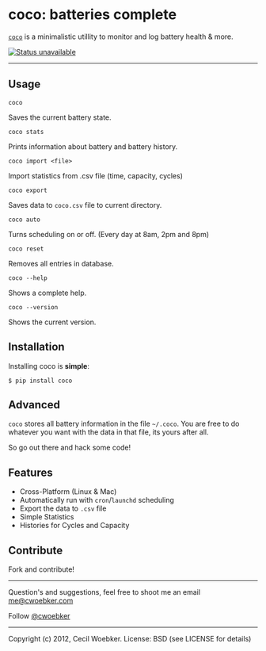 # coco: batteries complete

[`coco`](https://github.com/cwoebker/coco/blob/master/coco.py) is a minimalistic utillity to monitor and log battery health & more.

[![Status unavailable](https://secure.travis-ci.org/cwoebker/coco.png?branch=master)](http://travis-ci.org/cwoebker/coco)

---

## Usage

    coco

Saves the current battery state.

    coco stats

Prints information about battery and battery history.

    coco import <file>

Import statistics from .csv file (time, capacity, cycles)

    coco export

Saves data to `coco.csv` file to current directory.

    coco auto

Turns scheduling on or off. (Every day at 8am, 2pm and 8pm)

    coco reset

Removes all entries in database.

    coco --help

Shows a complete help.

    coco --version

Shows the current version.


## Installation

Installing coco is **simple**:

    $ pip install coco


## Advanced

``coco`` stores all battery information in the file ``~/.coco``.
You are free to do whatever you want with the data in that file,
its yours after all.

So go out there and hack some code!

## Features ##

- Cross-Platform (Linux & Mac)
- Automatically run with `cron`/`launchd` scheduling
- Export the data to `.csv` file
- Simple Statistics
- Histories for Cycles and Capacity

## Contribute

Fork and contribute!

---

Question's and suggestions, feel free to shoot me an email <me@cwoebker.com>

Follow [@cwoebker](http://twitter.com/cwoebker)

---

Copyright (c) 2012, Cecil Woebker.
License: BSD (see LICENSE for details)

